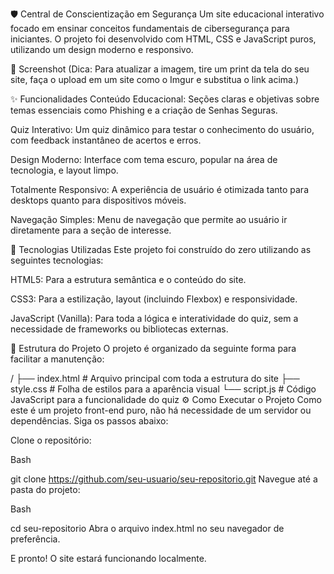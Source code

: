 🛡️ Central de Conscientização em Segurança
Um site educacional interativo focado em ensinar conceitos fundamentais de cibersegurança para iniciantes. O projeto foi desenvolvido com HTML, CSS e JavaScript puros, utilizando um design moderno e responsivo.

📸 Screenshot
(Dica: Para atualizar a imagem, tire um print da tela do seu site, faça o upload em um site como o Imgur e substitua o link acima.)

✨ Funcionalidades
Conteúdo Educacional: Seções claras e objetivas sobre temas essenciais como Phishing e a criação de Senhas Seguras.

Quiz Interativo: Um quiz dinâmico para testar o conhecimento do usuário, com feedback instantâneo de acertos e erros.

Design Moderno: Interface com tema escuro, popular na área de tecnologia, e layout limpo.

Totalmente Responsivo: A experiência de usuário é otimizada tanto para desktops quanto para dispositivos móveis.

Navegação Simples: Menu de navegação que permite ao usuário ir diretamente para a seção de interesse.

🚀 Tecnologias Utilizadas
Este projeto foi construído do zero utilizando as seguintes tecnologias:

HTML5: Para a estrutura semântica e o conteúdo do site.

CSS3: Para a estilização, layout (incluindo Flexbox) e responsividade.

JavaScript (Vanilla): Para toda a lógica e interatividade do quiz, sem a necessidade de frameworks ou bibliotecas externas.

📂 Estrutura do Projeto
O projeto é organizado da seguinte forma para facilitar a manutenção:

/
├── index.html      # Arquivo principal com toda a estrutura do site
├── style.css       # Folha de estilos para a aparência visual
└── script.js       # Código JavaScript para a funcionalidade do quiz
⚙️ Como Executar o Projeto
Como este é um projeto front-end puro, não há necessidade de um servidor ou dependências. Siga os passos abaixo:

Clone o repositório:

Bash

git clone https://github.com/seu-usuario/seu-repositorio.git
Navegue até a pasta do projeto:

Bash

cd seu-repositorio
Abra o arquivo index.html no seu navegador de preferência.

E pronto! O site estará funcionando localmente.
